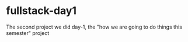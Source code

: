# fullstack-day1

The second project we did day-1, the "how we are going to do things this semester" project
